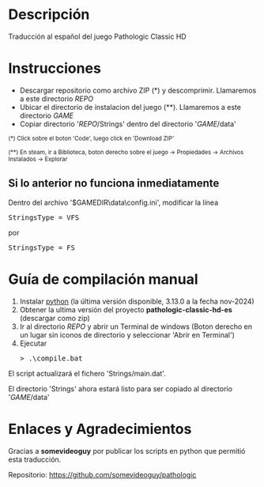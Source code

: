 # Descripción
Traducción al español del juego Pathologic Classic HD

# Instrucciones
- Descargar repositorio como archivo ZIP (*) y descomprimir. Llamaremos a este directorio _REPO_
- Ubicar el directorio de instalacion del juego (**). Llamaremos a este directorio _GAME_ 
- Copiar directorio '_REPO_/Strings' dentro del directorio '_GAME_/data'

<sub>(*) Click sobre el boton 'Code', luego click en 'Download ZIP'</sub>

<sub>(**) En steam, ir a Biblioteca, boton derecho sobre el juego -> Propiedades -> Archivos Instalados -> Explorar</sub>

## Si lo anterior no funciona inmediatamente
Dentro del archivo '$GAMEDIR\data\config.ini', modificar la línea 

<pre>StringsType = VFS</pre>

por

<pre>StringsType = FS</pre>

# Guía de compilación manual
1. Instalar [python](https://www.python.org/downloads/) (la última versión disponible, 3.13.0 a la fecha nov-2024)
2. Obtener la ultima versión del proyecto **pathologic-classic-hd-es** (descargar como zip)
4. Ir al directorio _REPO_ y abrir un Terminal de windows (Boton derecho en un lugar sin iconos de directorio y seleccionar 'Abrir en Terminal')
5. Ejecutar <pre>> .\compile.bat </pre>

El script actualizará el fichero 'Strings/main.dat'.

El directorio 'Strings' ahora estará listo para ser copiado al directorio '_GAME_/data'

# Enlaces y Agradecimientos
Gracias a **somevideoguy** por publicar los scripts en python que permitió esta traducción.

Repositorio: https://github.com/somevideoguy/pathologic
